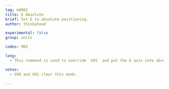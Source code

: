 ```yaml
---
tag: m0082
title: E Absolute
brief: Set E to absolute positioning.
author: thinkyhead

experimental: false
group: units

codes: M82

long:
  - This command is used to override `G91` and put the E axis into absolute mode independent of the other axes.

notes:
  - G90 and G91 clear this mode.

---
```


